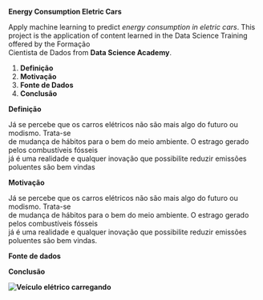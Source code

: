
<strong>Energy Consumption Eletric Cars</strong>
	
<p> Apply machine learning to predict <em>energy consumption in eletric cars</em>.
This project is the application of content learned in the Data Science Training offered by the Formação<br>
Cientista de Dados from <strong>Data Science Academy</strong>.</p>

<ol>
	<li><strong>Definição</strong></li>
	<li><strong>Motivação</strong></li>
	<li><strong>Fonte de Dados</strong></li>
	<li><strong>Conclusão</strong></li>
</ol>

<strong>Definição</strong>
<p>Já se percebe que os carros elétricos não são mais algo do futuro ou modismo. Trata-se <br>
de mudança de hábitos para o bem do meio ambiente. O estrago gerado pelos combustíveis fósseis<br>
já é uma realidade e qualquer inovação que possibilite reduzir emissões poluentes são bem vindas</p>

<strong>Motivação</strong>
<p>Já se percebe que os carros elétricos não são mais algo do futuro ou modismo. Trata-se <br>
de mudança de hábitos para o bem do meio ambiente. O estrago gerado pelos combustíveis fósseis<br>
já é uma realidade e qualquer inovação que possibilite reduzir emissões poluentes são bem vindas.


<strong>Fonte de dados</storng>



<strong>Conclusão</strong>


<img src="C:/My_Development/Projetos/Project-01-v3-Energy-Consumption-Eletric-Cars/Project-01-v3-Energy-Consumption-Eletric-Cars/projeto-01-v3.jpeg" alt="Veículo elétrico carregando">









